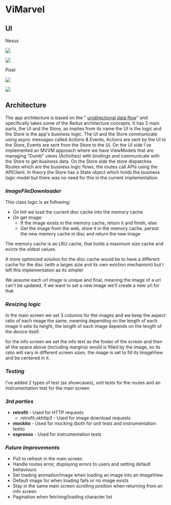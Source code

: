 # ViMarvel


## UI

Nexus

![](screenshots/Screenshot_1603491433.png)

![](screenshots/Screenshot_1603491437.png)

Pixel

![](screenshots/Screenshot_1603491695.png)

![](screenshots/Screenshot_1603491717.png)


## Architecture

The app architecture is based on the " [unidirectional data flow](https://proandroiddev.com/unidirectional-data-flow-on-android-the-blog-post-part-1-cadcf88c72f5)" and specifically takes some of the Redux architecture concepts.
It has 2 main parts, the UI and the Store, as implies from its name the UI is the logic and the Store is the app's business logic.
The UI and the Store communicate using async messages called Actions & Events, Actions are sent by the UI to the Store, Events are sent from the Store to the UI.
On the UI side I've implemented an MVVM approach where we have ViewModels that are managing "Dumb" views (Activities) with bindings and communicate with the Store to get business data.
On the Store side the store dispatches Routes which are the business logic flows, the routes call APIs using the APIClient. In theory the Store has a State object which holds the business logic model but there was no need for this in the current implementation.

### *ImageFileDownloader*

This class logic is as following:
- On Init we load the current disc cache into the memory cache
- On get image:
  - If the image exists in the memory cache, return it and finish, else
  -  Get the image from the web, store it in the memory cache, persist the new memory cache in disc and return the new image

The memory cache is an LRU cache, that holds a maximum size cache and evicts the oldest values.

A more optimized solution for the disc cache would be to have a different cache for the disc (with a larges size and its own eviction mechanism)
but I left this implementation as its simpler

We assume each url image is unique and final, meaning the image of a url can't be updated, if we want to set a new image we'll create a new url for that

### *Resizing logic*

In the main screen we set 3 columns for the images and we keep the aspect ratio of each image the same, meaning depending on the length of each image it sets its height, the length of each image depends on the length of the device itself.

for the info screen we set the info text as the footer of the screen and then all the space above (including margins) would is filled by the image, so its ratio will vary in different screen sizes. the image is set to fill its ImageView and be centered in it.

### *Testing*

I've added 2 types of test (as showcases), unit tests for the routes and an instrumentation test for the main screen

### *3rd parties*

- **retrofit** - Used for HTTP requests
  - retrofit.okhttp3 - Used for image download requests
- **mockito** - Used for mocking (both for unit tests and instrumentation tests)
- **espresso** - Used for instrumentation tests

### *Future Improvements*

- Pull to refresh in the main screen
- Handle routes error, displaying errors to users and setting default behaviours
- Set loading animation/image when loading an image into an ImageView
- Default image for when loading fails or no image exists
- Stay in the same main screen scrolling position when returning from an info screen
- Pagination when fetching/loading character list
